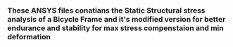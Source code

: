 ### These ANSYS files conatians the Static Structural stress analysis of a Bicycle Frame and it's modified version for better endurance and stability for max stress compenstaion and min deformation 
